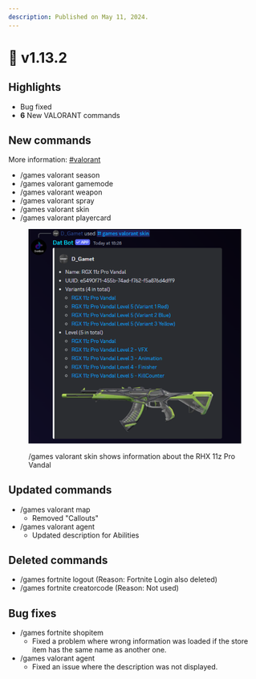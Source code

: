 ```yaml
---
description: Published on May 11, 2024.
---
```


# 📓 v1.13.2

## Highlights

* Bug fixed
* **6** New VALORANT commands

## New commands

More information: [#valorant](../our-features/games.md#valorant "mention")

* /games valorant season
* /games valorant gamemode
* /games valorant weapon
* /games valorant spray
* /games valorant skin
* /games valorant playercard

<figure><img src="../../.gitbook/assets/Screenshot 2024-05-11 183127.png" alt=""><figcaption><p>/games valorant skin shows information about the RHX 11z Pro Vandal</p></figcaption></figure>

## Updated commands

* /games valorant map
  * Removed "Callouts"
* /games valorant agent
  * Updated description for Abilities

## Deleted commands

* /games fortnite logout (Reason: Fortnite Login also deleted)
* /games fortnite creatorcode (Reason: Not used)

## Bug fixes

* /games fortnite shopitem
  * Fixed a problem where wrong information was loaded if the store item has the same name as another one.
* /games valorant agent
  * Fixed an issue where the description was not displayed.
